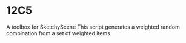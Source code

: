 # 12C5
A toolbox for SketchyScene
This script generates a weighted random combination from a set of weighted items.
